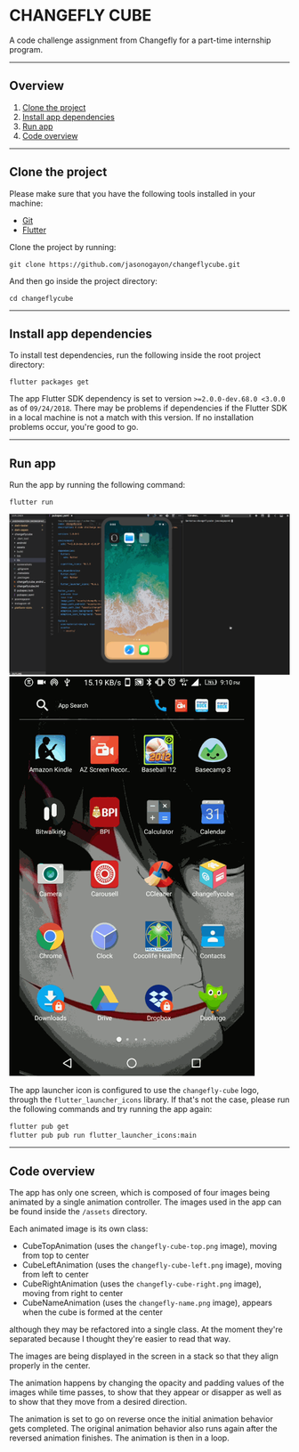 # CHANGEFLY CUBE #

A code challenge assignment from Changefly for a part-time internship program.

---

## Overview

1. [Clone the project](#clone-the-project)
2. [Install app dependencies](#install-app-dependencies)
3. [Run app](#run-app)
4. [Code overview](#code-overview)

___

## Clone the project

Please make sure that you have the following tools installed in your machine:

* [Git](https://git-scm.com/downloads)
* [Flutter](https://flutter.io/)

Clone the project by running:

~~~~
git clone https://github.com/jasonogayon/changeflycube.git
~~~~

And then go inside the project directory:

~~~~
cd changeflycube
~~~~

---

## Install app dependencies

To install test dependencies, run the following inside the root project directory:

~~~~
flutter packages get
~~~~

The app Flutter SDK dependency is set to version `>=2.0.0-dev.68.0 <3.0.0` as of `09/24/2018`. There may be problems if dependencies if the Flutter SDK in a local machine is not a match with this version. If no installation problems occur, you're good to go.

---

## Run app

Run the app by running the following command:

~~~~
flutter run
~~~~


![alt text](https://github.com/jasonogayon/changeflycube/raw/master/screenshots/demo_ios.gif "iOS Demo")
![alt text](https://github.com/jasonogayon/changeflycube/raw/master/screenshots/demo_android.gif "Android Demo")

The app launcher icon is configured to use the `changefly-cube` logo, through the `flutter_launcher_icons` library. If that's not the case, please run the following commands and try running the app again:

~~~
flutter pub get
flutter pub pub run flutter_launcher_icons:main
~~~

---

## Code overview

The app has only one screen, which is composed of four images being animated by a single animation controller. The images used in the app can be found inside the `/assets` directory.

Each animated image is its own class:

* CubeTopAnimation (uses the `changefly-cube-top.png` image), moving from top to center
* CubeLeftAnimation (uses the `changefly-cube-left.png` image), moving from left to center
* CubeRightAnimation (uses the `changefly-cube-right.png` image), moving from right to center
* CubeNameAnimation (uses the `changefly-name.png` image), appears when the cube is formed at the center

although they may be refactored into a single class. At the moment they're separated because I thought they're easier to read that way.

The images are being displayed in the screen in a stack so that they align properly in the center.

The animation happens by changing the opacity and padding values of the images while time passes, to show that they appear or disapper as well as to show that they move from a desired direction.

The animation is set to go on reverse once the initial animation behavior gets completed. The original animation behavior also runs again after the reversed animation finishes. The animation is then in a loop.
